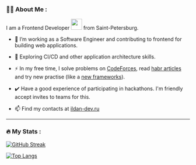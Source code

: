 ### :man_technologist: About Me :
I am a Frontend Developer <img src="https://media.giphy.com/media/WUlplcMpOCEmTGBtBW/giphy.gif" width="30"> from Saint-Petersburg.
- :telescope: I’m working as a Software Engineer and contributing to frontend for building web applications.

- :seedling: Exploring CI/CD and other application architecture skills.

- :zap: In my free time, I solve problems on [CodeForces](https://codeforces.com/), read [habr articles](https://habr.com/) and try new practise (like a [new frameworks](https://habr.com/ru/articles/564990/)).

- :heavy_check_mark: Have a good experience of participating in hackathons. I'm friendly accept invites to teams for this.
  
- :mailbox: Find my contacts at [ildan-dev.ru](https://ildan-dev.ru)

---

### :fire: My Stats :
[![GitHub Streak](http://github-readme-streak-stats.herokuapp.com?user=stormrage-web&theme=dark&background=000000)](https://git.io/streak-stats)

[![Top Langs](https://stats-xoz5-9p3ok882i-stormrage-web.vercel.app/api/top-langs/?layout=compact&username=stormrage-web&theme=vision-friendly-dark)](https://github.com/anuraghazra/github-readme-stats)
